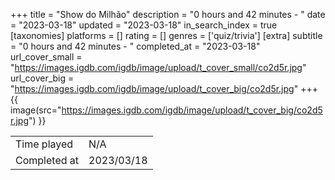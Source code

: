 +++
title = "Show do Milhão"
description = "0 hours and 42 minutes - "
date = "2023-03-18"
updated = "2023-03-18"
in_search_index = true
[taxonomies]
platforms = []
rating = []
genres = ['quiz/trivia']
[extra]
subtitle = "0 hours and 42 minutes - "
completed_at = "2023-03-18"
url_cover_small = "https://images.igdb.com/igdb/image/upload/t_cover_small/co2d5r.jpg"
url_cover_big = "https://images.igdb.com/igdb/image/upload/t_cover_big/co2d5r.jpg"
+++
{{ image(src="https://images.igdb.com/igdb/image/upload/t_cover_big/co2d5r.jpg") }}

|              |            |
| ------------ | ---------- |
| Time played  | N/A |
| Completed at | 2023/03/18 |


